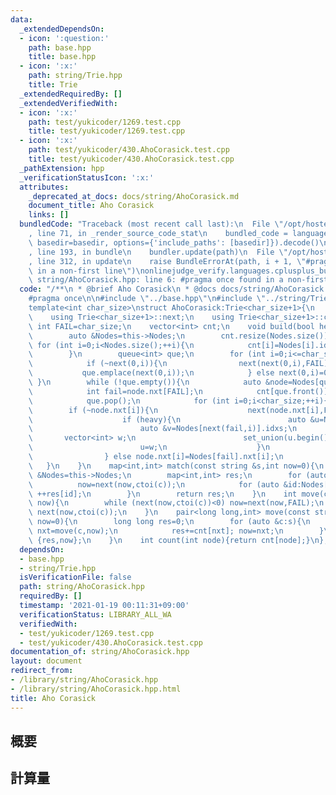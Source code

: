 ```yaml
---
data:
  _extendedDependsOn:
  - icon: ':question:'
    path: base.hpp
    title: base.hpp
  - icon: ':x:'
    path: string/Trie.hpp
    title: Trie
  _extendedRequiredBy: []
  _extendedVerifiedWith:
  - icon: ':x:'
    path: test/yukicoder/1269.test.cpp
    title: test/yukicoder/1269.test.cpp
  - icon: ':x:'
    path: test/yukicoder/430.AhoCorasick.test.cpp
    title: test/yukicoder/430.AhoCorasick.test.cpp
  _pathExtension: hpp
  _verificationStatusIcon: ':x:'
  attributes:
    _deprecated_at_docs: docs/string/AhoCorasick.md
    document_title: Aho Corasick
    links: []
  bundledCode: "Traceback (most recent call last):\n  File \"/opt/hostedtoolcache/Python/3.9.1/x64/lib/python3.9/site-packages/onlinejudge_verify/documentation/build.py\"\
    , line 71, in _render_source_code_stat\n    bundled_code = language.bundle(stat.path,\
    \ basedir=basedir, options={'include_paths': [basedir]}).decode()\n  File \"/opt/hostedtoolcache/Python/3.9.1/x64/lib/python3.9/site-packages/onlinejudge_verify/languages/cplusplus.py\"\
    , line 193, in bundle\n    bundler.update(path)\n  File \"/opt/hostedtoolcache/Python/3.9.1/x64/lib/python3.9/site-packages/onlinejudge_verify/languages/cplusplus_bundle.py\"\
    , line 312, in update\n    raise BundleErrorAt(path, i + 1, \"#pragma once found\
    \ in a non-first line\")\nonlinejudge_verify.languages.cplusplus_bundle.BundleErrorAt:\
    \ string/AhoCorasick.hpp: line 6: #pragma once found in a non-first line\n"
  code: "/**\n * @brief Aho Corasick\n * @docs docs/string/AhoCorasick.md\n */\n\n\
    #pragma once\n\n#include \"../base.hpp\"\n#include \"../string/Trie.hpp\"\n\n\
    template<int char_size>\nstruct AhoCorasick:Trie<char_size+1>{\n    using Trie<char_size+1>::Trie;\n\
    \    using Trie<char_size+1>::next;\n    using Trie<char_size+1>::ctoi;\n    const\
    \ int FAIL=char_size;\n    vector<int> cnt;\n    void build(bool heavy=true){\n\
    \        auto &Nodes=this->Nodes;\n        cnt.resize(Nodes.size());\n       \
    \ for (int i=0;i<Nodes.size();++i){\n            cnt[i]=Nodes[i].idxs.size();\n\
    \        }\n        queue<int> que;\n        for (int i=0;i<=char_size;++i){\n\
    \            if (~next(0,i)){\n                next(next(0,i),FAIL)=0;\n     \
    \           que.emplace(next(0,i));\n            } else next(0,i)=0;\n       \
    \ }\n        while (!que.empty()){\n            auto &node=Nodes[que.front()];\n\
    \            int fail=node.nxt[FAIL];\n            cnt[que.front()]+=cnt[fail];\n\
    \            que.pop();\n            for (int i=0;i<char_size;++i){\n        \
    \        if (~node.nxt[i]){\n                    next(node.nxt[i],FAIL)=next(fail,i);\n\
    \                    if (heavy){\n                        auto &u=Nodes[node.nxt[i]].idxs;\n\
    \                        auto &v=Nodes[next(fail,i)].idxs;\n                 \
    \       vector<int> w;\n                        set_union(u.begin(),u.end(),v.begin(),v.end(),back_inserter(w));\n\
    \                        u=w;\n                    }\n                    que.emplace(node.nxt[i]);\n\
    \                } else node.nxt[i]=Nodes[fail].nxt[i];\n            }\n     \
    \   }\n    }\n    map<int,int> match(const string &s,int now=0){\n        auto\
    \ &Nodes=this->Nodes;\n        map<int,int> res;\n        for (auto c:s){\n  \
    \          now=next(now,ctoi(c));\n            for (auto &id:Nodes[now].idxs)\
    \ ++res[id];\n        }\n        return res;\n    }\n    int move(const char &c,int\
    \ now){\n        while (next(now,ctoi(c))<0) now=next(now,FAIL);\n        return\
    \ next(now,ctoi(c));\n    }\n    pair<long long,int> move(const string &s,int\
    \ now=0){\n        long long res=0;\n        for (auto &c:s){\n            int\
    \ nxt=move(c,now);\n            res+=cnt[nxt]; now=nxt;\n        }\n        return\
    \ {res,now};\n    }\n    int count(int node){return cnt[node];}\n};"
  dependsOn:
  - base.hpp
  - string/Trie.hpp
  isVerificationFile: false
  path: string/AhoCorasick.hpp
  requiredBy: []
  timestamp: '2021-01-19 00:11:31+09:00'
  verificationStatus: LIBRARY_ALL_WA
  verifiedWith:
  - test/yukicoder/1269.test.cpp
  - test/yukicoder/430.AhoCorasick.test.cpp
documentation_of: string/AhoCorasick.hpp
layout: document
redirect_from:
- /library/string/AhoCorasick.hpp
- /library/string/AhoCorasick.hpp.html
title: Aho Corasick
---
```

## 概要

## 計算量